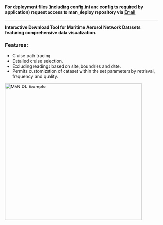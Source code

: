 #### For deployment files (including config.ini and config.ts required by application) request access to  man_deploy  repository via [Email](mailto:inquiries@rel.lc?subject=Access%20Request&body=Please%20provide%20access%20to%20the%man_deploy%20repository.)
---

__Interactive Download Tool for Maritime Aerosol Network Datasets featuring comprehensive data visualization.__ 
<br>
### Features:
- Cruise path tracing
- Detailed cruise selection. 
- Excluding readings based on site, boundries and date.
- Permits customization of dataset within the set parameters by retrieval, frequency, and quality. 

<img src="https://github.com/user-attachments/assets/69fc96a4-becc-4e60-aba3-3051dcd7ecab" alt="MAN DL Example" height="450" width="auto" align="center"/>
